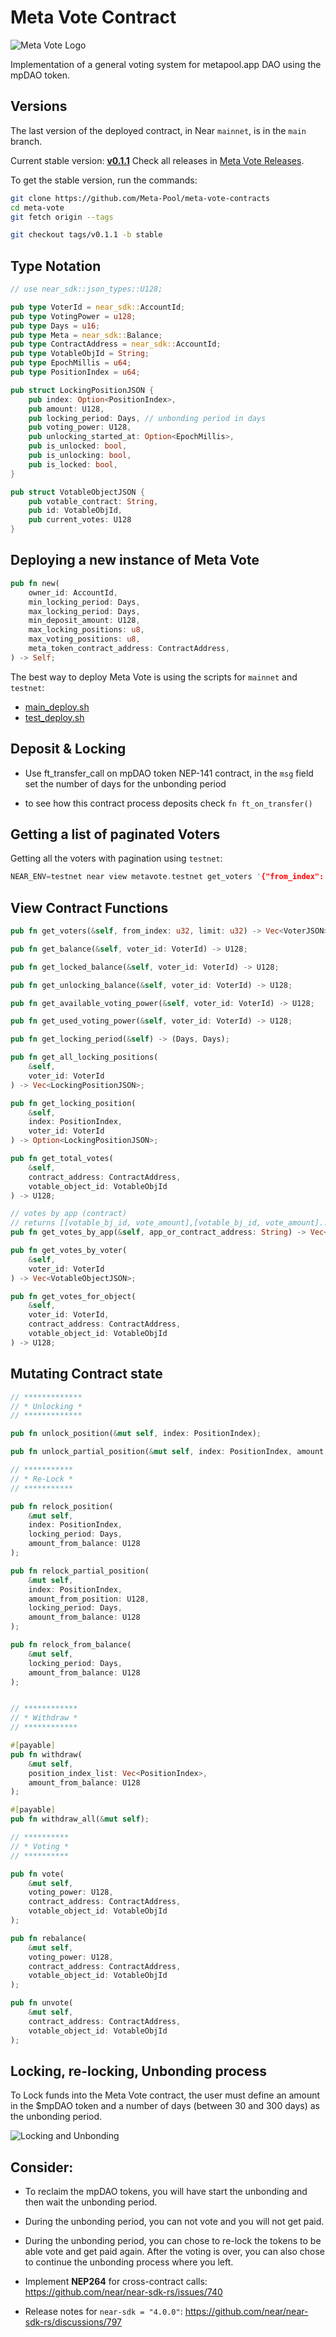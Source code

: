 # Meta Vote Contract

![Meta Vote Logo](media/logo.png)

Implementation of a general voting system for metapool.app DAO using the mpDAO token.

## Versions

The last version of the deployed contract, in Near `mainnet`, is in the `main` branch.

Current stable version: [**v0.1.1**](https://github.com/Meta-Pool/meta-vote-contracts/releases/tag/v0.1.1)
Check all releases in [Meta Vote Releases](https://github.com/Meta-Pool/meta-vote-contracts/releases).

To get the stable version, run the commands:

```sh
git clone https://github.com/Meta-Pool/meta-vote-contracts
cd meta-vote
git fetch origin --tags

git checkout tags/v0.1.1 -b stable
```

## Type Notation

```rs
// use near_sdk::json_types::U128;

pub type VoterId = near_sdk::AccountId;
pub type VotingPower = u128;
pub type Days = u16;
pub type Meta = near_sdk::Balance;
pub type ContractAddress = near_sdk::AccountId;
pub type VotableObjId = String;
pub type EpochMillis = u64;
pub type PositionIndex = u64;

pub struct LockingPositionJSON {
    pub index: Option<PositionIndex>,
    pub amount: U128,
    pub locking_period: Days, // unbonding period in days
    pub voting_power: U128,
    pub unlocking_started_at: Option<EpochMillis>,
    pub is_unlocked: bool,
    pub is_unlocking: bool,
    pub is_locked: bool,
}

pub struct VotableObjectJSON {
    pub votable_contract: String,
    pub id: VotableObjId,
    pub current_votes: U128
}
```

## Deploying a new instance of Meta Vote

```rs
pub fn new(
    owner_id: AccountId,
    min_locking_period: Days,
    max_locking_period: Days,
    min_deposit_amount: U128,
    max_locking_positions: u8,
    max_voting_positions: u8,
    meta_token_contract_address: ContractAddress,
) -> Self;
```

The best way to deploy Meta Vote is using the scripts for `mainnet` and `testnet`:

- [main_deploy.sh](contract/scripts/main_deploy.sh)
- [test_deploy.sh](contract/scripts/test_deploy.sh)


## Deposit & Locking

* Use ft_transfer_call on mpDAO token NEP-141 contract, in the `msg` field set the number of days for the unbonding period

* to see how this contract process deposits check `fn ft_on_transfer()`

## Getting a list of paginated Voters

Getting all the voters with pagination using `testnet`:

```rs
NEAR_ENV=testnet near view metavote.testnet get_voters '{"from_index": 0, "limit": 100}'
```

## View Contract Functions

```rs
pub fn get_voters(&self, from_index: u32, limit: u32) -> Vec<VoterJSON>;

pub fn get_balance(&self, voter_id: VoterId) -> U128;

pub fn get_locked_balance(&self, voter_id: VoterId) -> U128;

pub fn get_unlocking_balance(&self, voter_id: VoterId) -> U128;

pub fn get_available_voting_power(&self, voter_id: VoterId) -> U128;

pub fn get_used_voting_power(&self, voter_id: VoterId) -> U128;

pub fn get_locking_period(&self) -> (Days, Days);

pub fn get_all_locking_positions(
    &self,
    voter_id: VoterId
) -> Vec<LockingPositionJSON>;

pub fn get_locking_position(
    &self,
    index: PositionIndex,
    voter_id: VoterId
) -> Option<LockingPositionJSON>;

pub fn get_total_votes(
    &self,
    contract_address: ContractAddress,
    votable_object_id: VotableObjId
) -> U128;

// votes by app (contract)
// returns [[votable_bj_id, vote_amount],[votable_bj_id, vote_amount]...]
pub fn get_votes_by_app(&self, app_or_contract_address: String) -> Vec<(String, U128)>;

pub fn get_votes_by_voter(
    &self,
    voter_id: VoterId
) -> Vec<VotableObjectJSON>;

pub fn get_votes_for_object(
    &self,
    voter_id: VoterId,
    contract_address: ContractAddress,
    votable_object_id: VotableObjId
) -> U128;
```

## Mutating Contract state

```rs
// *************
// * Unlocking *
// *************

pub fn unlock_position(&mut self, index: PositionIndex);

pub fn unlock_partial_position(&mut self, index: PositionIndex, amount: U128);

// ***********
// * Re-Lock *
// ***********

pub fn relock_position(
    &mut self,
    index: PositionIndex,
    locking_period: Days,
    amount_from_balance: U128
);

pub fn relock_partial_position(
    &mut self,
    index: PositionIndex,
    amount_from_position: U128,
    locking_period: Days,
    amount_from_balance: U128
);

pub fn relock_from_balance(
    &mut self,
    locking_period: Days,
    amount_from_balance: U128
);


// ************
// * Withdraw *
// ************

#[payable]
pub fn withdraw(
    &mut self,
    position_index_list: Vec<PositionIndex>,
    amount_from_balance: U128
);

#[payable]
pub fn withdraw_all(&mut self);

// **********
// * Voting *
// **********

pub fn vote(
    &mut self,
    voting_power: U128,
    contract_address: ContractAddress,
    votable_object_id: VotableObjId
);

pub fn rebalance(
    &mut self,
    voting_power: U128,
    contract_address: ContractAddress,
    votable_object_id: VotableObjId
);

pub fn unvote(
    &mut self,
    contract_address: ContractAddress,
    votable_object_id: VotableObjId
);
```

## Locking, re-locking, Unbonding process

To Lock funds into the Meta Vote contract, the user must define an amount in the $mpDAO token and a number of days (between 30 and 300 days) as the unbonding period.

![Locking and Unbonding](media/process.png)

## Consider:

- To reclaim the mpDAO tokens, you will have start the unbonding and then wait the unbonding period.

- During the unbonding period, you can not vote and you will not get paid.

- During the unbonding period, you can chose to re-lock the tokens to be able vote and get paid again. After the voting is over, you can also chose to continue the unbonding process where you left.

- Implement **NEP264** for cross-contract calls: https://github.com/near/near-sdk-rs/issues/740
- Release notes for `near-sdk = "4.0.0"`: https://github.com/near/near-sdk-rs/discussions/797
